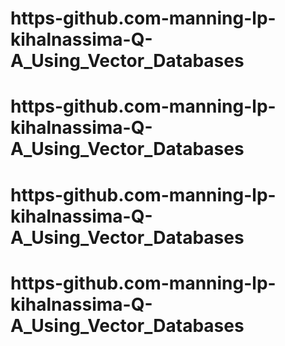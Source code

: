 # https-github.com-manning-lp-kihalnassima-Q-A_Using_Vector_Databases
# https-github.com-manning-lp-kihalnassima-Q-A_Using_Vector_Databases
# https-github.com-manning-lp-kihalnassima-Q-A_Using_Vector_Databases
# https-github.com-manning-lp-kihalnassima-Q-A_Using_Vector_Databases
